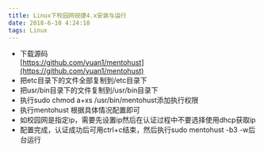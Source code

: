 ```yaml
---
title: Linux下校园网锐捷4.x安装与运行
date: 2018-6-10 4:24:18
tags: Linux
---
```

* 下载源码  
[https://github.com/yuan1/mentohust](https://github.com/yuan1/mentohust)
* 把etc目录下的文件全部复制到/etc目录下
* 把usr/bin目录下的文件复制到/usr/bin目录下
* 执行sudo chmod a+xs /usr/bin/mentohust添加执行权限
* 执行mentohust 根据具体情况配置即可 
* 如校园网是指定ip，需要先设置ip然后在认证过程中不要选择使用dhcp获取ip
* 配置完成，认证成功后可用ctrl+c结束，然后执行sudo mentohust -b3 -w后台运行
  